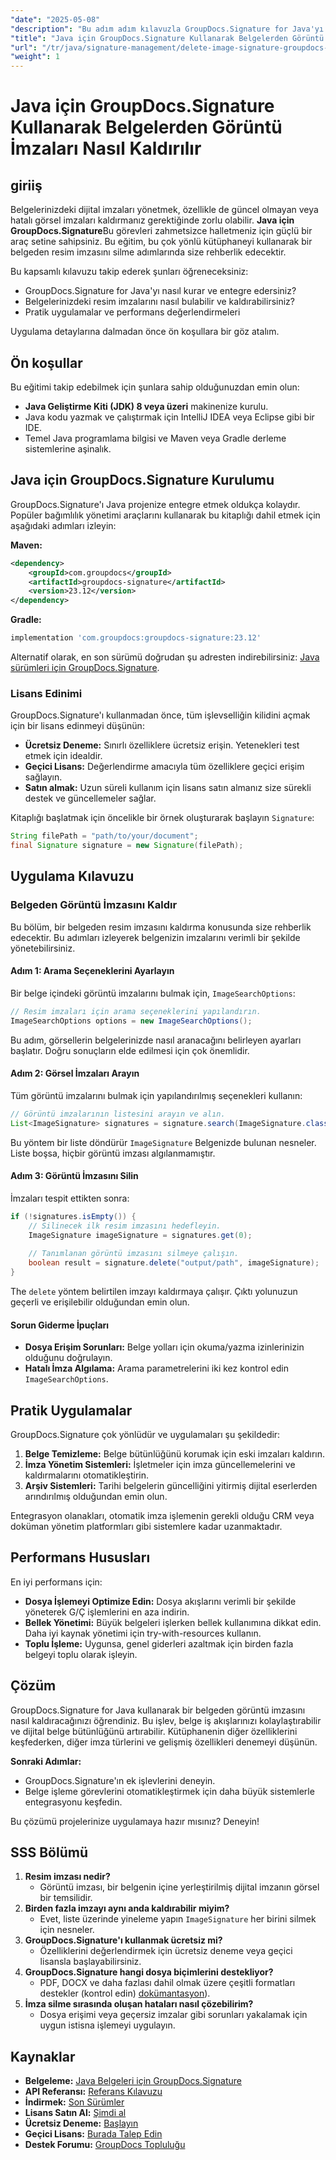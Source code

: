 ```yaml
---
"date": "2025-05-08"
"description": "Bu adım adım kılavuzla GroupDocs.Signature for Java'yı kullanarak belgelerden görüntü imzalarını etkili bir şekilde nasıl kaldıracağınızı öğrenin."
"title": "Java için GroupDocs.Signature Kullanarak Belgelerden Görüntü İmzaları Nasıl Kaldırılır"
"url": "/tr/java/signature-management/delete-image-signature-groupdocs-java/"
"weight": 1
---
```


# Java için GroupDocs.Signature Kullanarak Belgelerden Görüntü İmzaları Nasıl Kaldırılır

## giriiş

Belgelerinizdeki dijital imzaları yönetmek, özellikle de güncel olmayan veya hatalı görsel imzaları kaldırmanız gerektiğinde zorlu olabilir. **Java için GroupDocs.Signature**Bu görevleri zahmetsizce halletmeniz için güçlü bir araç setine sahipsiniz. Bu eğitim, bu çok yönlü kütüphaneyi kullanarak bir belgeden resim imzasını silme adımlarında size rehberlik edecektir.

Bu kapsamlı kılavuzu takip ederek şunları öğreneceksiniz:
- GroupDocs.Signature for Java'yı nasıl kurar ve entegre edersiniz?
- Belgelerinizdeki resim imzalarını nasıl bulabilir ve kaldırabilirsiniz?
- Pratik uygulamalar ve performans değerlendirmeleri

Uygulama detaylarına dalmadan önce ön koşullara bir göz atalım.

## Ön koşullar

Bu eğitimi takip edebilmek için şunlara sahip olduğunuzdan emin olun:
- **Java Geliştirme Kiti (JDK) 8 veya üzeri** makinenize kurulu.
- Java kodu yazmak ve çalıştırmak için IntelliJ IDEA veya Eclipse gibi bir IDE.
- Temel Java programlama bilgisi ve Maven veya Gradle derleme sistemlerine aşinalık.

## Java için GroupDocs.Signature Kurulumu

GroupDocs.Signature'ı Java projenize entegre etmek oldukça kolaydır. Popüler bağımlılık yönetimi araçlarını kullanarak bu kitaplığı dahil etmek için aşağıdaki adımları izleyin:

**Maven:**
```xml
<dependency>
    <groupId>com.groupdocs</groupId>
    <artifactId>groupdocs-signature</artifactId>
    <version>23.12</version>
</dependency>
```

**Gradle:**
```gradle
implementation 'com.groupdocs:groupdocs-signature:23.12'
```

Alternatif olarak, en son sürümü doğrudan şu adresten indirebilirsiniz: [Java sürümleri için GroupDocs.Signature](https://releases.groupdocs.com/signature/java/).

### Lisans Edinimi

GroupDocs.Signature'ı kullanmadan önce, tüm işlevselliğin kilidini açmak için bir lisans edinmeyi düşünün:
- **Ücretsiz Deneme:** Sınırlı özelliklere ücretsiz erişin. Yetenekleri test etmek için idealdir.
- **Geçici Lisans:** Değerlendirme amacıyla tüm özelliklere geçici erişim sağlayın.
- **Satın almak:** Uzun süreli kullanım için lisans satın almanız size sürekli destek ve güncellemeler sağlar.

Kitaplığı başlatmak için öncelikle bir örnek oluşturarak başlayın `Signature`:
```java
String filePath = "path/to/your/document";
final Signature signature = new Signature(filePath);
```

## Uygulama Kılavuzu

### Belgeden Görüntü İmzasını Kaldır

Bu bölüm, bir belgeden resim imzasını kaldırma konusunda size rehberlik edecektir. Bu adımları izleyerek belgenizin imzalarını verimli bir şekilde yönetebilirsiniz.

#### Adım 1: Arama Seçeneklerini Ayarlayın

Bir belge içindeki görüntü imzalarını bulmak için, `ImageSearchOptions`:
```java
// Resim imzaları için arama seçeneklerini yapılandırın.
ImageSearchOptions options = new ImageSearchOptions();
```
Bu adım, görsellerin belgelerinizde nasıl aranacağını belirleyen ayarları başlatır. Doğru sonuçların elde edilmesi için çok önemlidir.

#### Adım 2: Görsel İmzaları Arayın

Tüm görüntü imzalarını bulmak için yapılandırılmış seçenekleri kullanın:
```java
// Görüntü imzalarının listesini arayın ve alın.
List<ImageSignature> signatures = signature.search(ImageSignature.class, options);
```
Bu yöntem bir liste döndürür `ImageSignature` Belgenizde bulunan nesneler. Liste boşsa, hiçbir görüntü imzası algılanmamıştır.

#### Adım 3: Görüntü İmzasını Silin

İmzaları tespit ettikten sonra:
```java
if (!signatures.isEmpty()) {
    // Silinecek ilk resim imzasını hedefleyin.
    ImageSignature imageSignature = signatures.get(0);
    
    // Tanımlanan görüntü imzasını silmeye çalışın.
    boolean result = signature.delete("output/path", imageSignature);
}
```
The `delete` yöntem belirtilen imzayı kaldırmaya çalışır. Çıktı yolunuzun geçerli ve erişilebilir olduğundan emin olun.

#### Sorun Giderme İpuçları
- **Dosya Erişim Sorunları:** Belge yolları için okuma/yazma izinlerinizin olduğunu doğrulayın.
- **Hatalı İmza Algılama:** Arama parametrelerini iki kez kontrol edin `ImageSearchOptions`.

## Pratik Uygulamalar

GroupDocs.Signature çok yönlüdür ve uygulamaları şu şekildedir:
1. **Belge Temizleme:** Belge bütünlüğünü korumak için eski imzaları kaldırın.
2. **İmza Yönetim Sistemleri:** İşletmeler için imza güncellemelerini ve kaldırmalarını otomatikleştirin.
3. **Arşiv Sistemleri:** Tarihi belgelerin güncelliğini yitirmiş dijital eserlerden arındırılmış olduğundan emin olun.

Entegrasyon olanakları, otomatik imza işlemenin gerekli olduğu CRM veya doküman yönetim platformları gibi sistemlere kadar uzanmaktadır.

## Performans Hususları

En iyi performans için:
- **Dosya İşlemeyi Optimize Edin:** Dosya akışlarını verimli bir şekilde yöneterek G/Ç işlemlerini en aza indirin.
- **Bellek Yönetimi:** Büyük belgeleri işlerken bellek kullanımına dikkat edin. Daha iyi kaynak yönetimi için try-with-resources kullanın.
- **Toplu İşleme:** Uygunsa, genel giderleri azaltmak için birden fazla belgeyi toplu olarak işleyin.

## Çözüm

GroupDocs.Signature for Java kullanarak bir belgeden görüntü imzasını nasıl kaldıracağınızı öğrendiniz. Bu işlev, belge iş akışlarınızı kolaylaştırabilir ve dijital belge bütünlüğünü artırabilir. Kütüphanenin diğer özelliklerini keşfederken, diğer imza türlerini ve gelişmiş özellikleri denemeyi düşünün.

**Sonraki Adımlar:**
- GroupDocs.Signature'ın ek işlevlerini deneyin.
- Belge işleme görevlerini otomatikleştirmek için daha büyük sistemlerle entegrasyonu keşfedin.

Bu çözümü projelerinize uygulamaya hazır mısınız? Deneyin!

## SSS Bölümü

1. **Resim imzası nedir?**
   - Görüntü imzası, bir belgenin içine yerleştirilmiş dijital imzanın görsel bir temsilidir.
2. **Birden fazla imzayı aynı anda kaldırabilir miyim?**
   - Evet, liste üzerinde yineleme yapın `ImageSignature` her birini silmek için nesneler.
3. **GroupDocs.Signature'ı kullanmak ücretsiz mi?**
   - Özelliklerini değerlendirmek için ücretsiz deneme veya geçici lisansla başlayabilirsiniz.
4. **GroupDocs.Signature hangi dosya biçimlerini destekliyor?**
   - PDF, DOCX ve daha fazlası dahil olmak üzere çeşitli formatları destekler (kontrol edin) [dokümantasyon](https://docs.groupdocs.com/signature/java/)).
5. **İmza silme sırasında oluşan hataları nasıl çözebilirim?**
   - Dosya erişimi veya geçersiz imzalar gibi sorunları yakalamak için uygun istisna işlemeyi uygulayın.

## Kaynaklar
- **Belgeleme:** [Java Belgeleri için GroupDocs.Signature](https://docs.groupdocs.com/signature/java/)
- **API Referansı:** [Referans Kılavuzu](https://reference.groupdocs.com/signature/java/)
- **İndirmek:** [Son Sürümler](https://releases.groupdocs.com/signature/java/)
- **Lisans Satın Al:** [Şimdi al](https://purchase.groupdocs.com/buy)
- **Ücretsiz Deneme:** [Başlayın](https://releases.groupdocs.com/signature/java/)
- **Geçici Lisans:** [Burada Talep Edin](https://purchase.groupdocs.com/temporary-license/)
- **Destek Forumu:** [GroupDocs Topluluğu](https://forum.groupdocs.com/c/signature/)